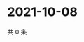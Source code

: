# 2021-10-08

共 0 条

<!-- BEGIN WEIBO -->
<!-- 最后更新时间 Fri Oct 08 2021 07:00:40 GMT+0800 (China Standard Time) -->

<!-- END WEIBO -->
